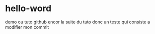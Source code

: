 # hello-word
demo ou tuto github
encor la suite du tuto donc un teste qui consiste a modifier mon commit
